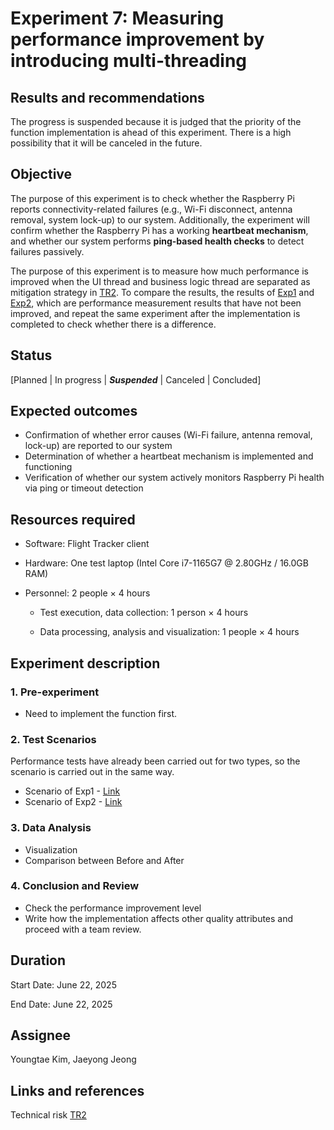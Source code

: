 # Experiment 7: Measuring performance improvement by introducing multi-threading

## Results and recommendations

The progress is suspended because it is judged that the priority of the function implementation is ahead of this experiment. There is a high possibility that it will be canceled in the future.

## Objective

The purpose of this experiment is to check whether the Raspberry Pi reports connectivity-related failures (e.g., Wi-Fi disconnect, antenna removal, system lock-up) to our system.
Additionally, the experiment will confirm whether the Raspberry Pi has a working **heartbeat mechanism**, and whether our system performs **ping-based health checks** to detect failures passively.

The purpose of this experiment is to measure how much performance is improved when the UI thread and business logic thread are separated as mitigation strategy in [TR2](../architectural-drivers.md#technical-risk-assessment). To compare the results, the results of [Exp1](./exp01-aircraft-number.md) and [Exp2](./exp02-ingestion-rate.md), which are performance measurement results that have not been improved, and repeat the same experiment after the implementation is completed to check whether there is a difference.

## Status

\[Planned | In progress | ***Suspended*** | Canceled | Concluded]

## Expected outcomes

* Confirmation of whether error causes (Wi-Fi failure, antenna removal, lock-up) are reported to our system
* Determination of whether a heartbeat mechanism is implemented and functioning
* Verification of whether our system actively monitors Raspberry Pi health via ping or timeout detection

## Resources required

 - Software: Flight Tracker client

 - Hardware: One test laptop (Intel Core i7-1165G7 @ 2.80GHz / 16.0GB RAM)

 - Personnel: 2 people × 4 hours

   - Test execution, data collection: 1 person × 4 hours

   - Data processing, analysis and visualization: 1 people × 4 hours

## Experiment description

### 1. Pre-experiment

* Need to implement the function first.

### 2. Test Scenarios

 Performance tests have already been carried out for two types, so the scenario is carried out in the same way.

- Scenario of Exp1 - [Link](./exp01-aircraft-number.md#experiment-description)
- Scenario of Exp2 - [Link](./exp02-ingestion-rate.md#experiment-description)

### 3. Data Analysis

* Visualization
* Comparison between Before and After

### 4. Conclusion and Review

* Check the performance improvement level
* Write how the implementation affects other quality attributes and proceed with a team review.

## Duration

Start Date: June 22, 2025

End Date: June 22, 2025

## Assignee

Youngtae Kim, Jaeyong Jeong

## Links and references

Technical risk [TR2](../architectural-drivers.md#technical-risk-assessment)

